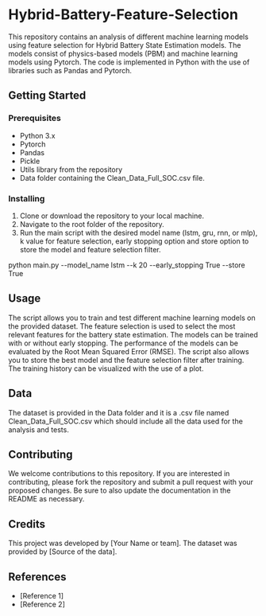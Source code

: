 # Hybrid-Battery-Feature-Selection

This repository contains an analysis of different machine learning models using feature selection for Hybrid Battery State Estimation models. The models consist of physics-based models (PBM) and machine learning models using Pytorch. The code is implemented in Python with the use of libraries such as Pandas and Pytorch.

## Getting Started

### Prerequisites
- Python 3.x
- Pytorch
- Pandas
- Pickle
- Utils library from the repository
- Data folder containing the Clean_Data_Full_SOC.csv file.

### Installing
1. Clone or download the repository to your local machine.
2. Navigate to the root folder of the repository.
3. Run the main script with the desired model name (lstm, gru, rnn, or mlp), k value for feature selection, early stopping option and store option to store the model and feature selection filter.

python main.py --model_name lstm --k 20 --early_stopping True --store True


## Usage
The script allows you to train and test different machine learning models on the provided dataset. The feature selection is used to select the most relevant features for the battery state estimation. The models can be trained with or without early stopping. The performance of the models can be evaluated by the Root Mean Squared Error (RMSE). The script also allows you to store the best model and the feature selection filter after training. The training history can be visualized with the use of a plot.

## Data
The dataset is provided in the Data folder and it is a .csv file named Clean_Data_Full_SOC.csv which should include all the data used for the analysis and tests.

## Contributing
We welcome contributions to this repository. If you are interested in contributing, please fork the repository and submit a pull request with your proposed changes. Be sure to also update the documentation in the README as necessary.

## Credits
This project was developed by [Your Name or team]. The dataset was provided by [Source of the data].

## References
- [Reference 1]
- [Reference 2]

